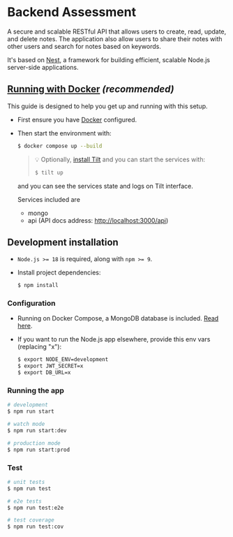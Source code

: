 # Backend Assessment

A secure and scalable RESTful API that allows users to create, read, update, and delete notes. The application also allow users to share their notes with other users and search for notes based on keywords.

It's based on [Nest](https://nestjs.com/), a framework for building efficient,
scalable Node.js server-side applications.

## [Running with Docker](#docker) *(recommended)*

This guide is designed to help you get up and running with this setup.

- First ensure you have [Docker](https://www.docker.com/get-started/) configured.
- Then start the environment with:

  ```sh
  $ docker compose up --build
  ```

  > 💡 Optionally, [install Tilt](https://docs.tilt.dev/install.html) and you can
  > start the services with:
  >
  >  ```sh
  >  $ tilt up
  >  ```
    and you can see the services state and logs on Tilt interface.

    Services included are
    - mongo
    - api (API docs address: [http://localhost:3000/api](http://localhost:3000/api))

## Development installation

- `Node.js >= 18` is required, along with `npm >= 9`.
- Install project dependencies:

  ```sh
  $ npm install
  ```

### Configuration

- Running on Docker Compose, a MongoDB database is included. [Read here](#docker).
  
- If you want to run the Node.js app elsewhere, provide this env vars (replacing "x"):

  ```sh
  $ export NODE_ENV=development
  $ export JWT_SECRET=x
  $ export DB_URL=x
  ```

### Running the app

```sh
# development
$ npm run start

# watch mode
$ npm run start:dev

# production mode
$ npm run start:prod
```

### Test

```sh
# unit tests
$ npm run test

# e2e tests
$ npm run test:e2e

# test coverage
$ npm run test:cov
```
